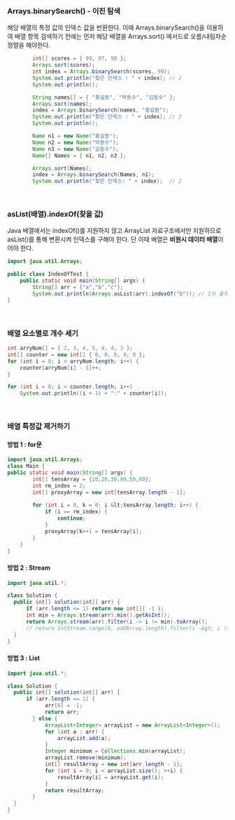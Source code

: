 ### Arrays.binarySearch() - 이진 탐색
해당 배열의 특정 값의 인덱스 값을 반환한다. 이때 Arrays.binarySearch()을 이용하여 배열 항목 검색하기 전에는 먼저 해당 배열을 Arrays.sort() 메서드로 오름/내림차순 정렬을 해야한다.
```Java
        int[] scores = { 99, 97, 98 };
        Arrays.sort(scores);
        int index = Arrays.binarySearch(scores, 99);
        System.out.println("찾은 인덱스 : " + index); // 2
        System.out.println();

        String names[] = { "홍길동", "박동수", "김동수" };
        Arrays.sort(names);
        index = Arrays.binarySearch(names, "홍길동");
        System.out.println("찾은 인덱스 : " + index); // 2
        System.out.println();

        Name n1 = new Name("홍길동");
        Name n2 = new Name("박동수");
        Name n3 = new Name("김동수");
        Name[] Names = { n1, n2, n3 };

        Arrays.sort(Names);
        index = Arrays.binarySearch(Names, n1);
        System.out.println("찾은 인덱스: " + index);  // 2
```

<br/>

### asList(배열).indexOf(찾을 값)
Java 배열에서는 indexOf()를 지원하지 않고 ArrayList 자료구조에서만 지원하므로 asList()를 통해 변환시켜 인덱스를 구해야 한다. 단 이때 배열은 **비원시 데이터 배열**이어야 한다. 
```Java
import java.util.Arrays;

public class IndexOfTest {
    public static void main(String[] args) {
		String[] arr = {"a","b","c"};
		System.out.println(Arrays.asList(arr).indexOf("b")); // 1이 출력된다.
}
```

<br/>

### 배열 요소별로 개수 세기
```Java
int arryNum[] = { 2, 3, 4, 5, 4, 4, 3 };
int[] counter = new int[] { 0, 0, 0, 0, 0 };
for (int i = 0; i < arryNum.length; i++) {
    counter[arryNum[i] - 1]++;
}

for (int i = 0; i < counter.length; i++)
    System.out.println((i + 1) + ":" + counter[i]);
```

<br/>

### 배열 특정값 제거하기
#### 방법 1 : for문
```Java
import java.util.Arrays; 
class Main {
public static void main(String[] args) {   
        int[] tensArray = {10,20,30,40,50,60}; 
        int rm_index = 2; 
        int[] proxyArray = new int[tensArray.length - 1]; 
 
        for (int i = 0, k = 0; i &lt;tensArray.length; i++) { 
            if (i == rm_index) { 
                continue; 
            } 
            proxyArray[k++] = tensArray[i]; 
        } 
    } 
}
```

#### 방법 2 : Stream
```Java
import java.util.*;

class Solution {
  public int[] solution(int[] arr) {
      if (arr.length <= 1) return new int[]{ -1 };
      int min = Arrays.stream(arr).min().getAsInt();
      return Arrays.stream(arr).filter(i -> i != min).toArray();
      // return IntStream.range(0, oddArray.length).filter(i -&gt; i != index).map(i -&gt; oddArray[i]).toArray();
  }
}
```

#### 방법 3 : List
```Java
import java.util.*;

class Solution {
  public int[] solution(int[] arr) {
      if (arr.length == 1) {
            arr[0] = -1;
            return arr;
        } else {
            ArrayList<Integer> arrayList = new ArrayList<Integer>();
            for (int a : arr) {
                arrayList.add(a);
            }
            Integer minimum = Collections.min(arrayList);
            arrayList.remove(minimum);
            int[] resultArray = new int[arr.length - 1];
            for (int i = 0; i < arrayList.size(); ++i) {
                resultArray[i] = arrayList.get(i);
            }
            return resultArray;
        }
  }
}
```


